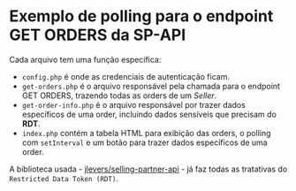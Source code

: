 # Exemplo de polling para o endpoint GET ORDERS da SP-API

Cada arquivo tem uma função específica:
- `config.php` é onde as credenciais de autenticação ficam.
- `get-orders.php` é o arquivo responsável pela chamada para o endpoint GET ORDERS, trazendo todas as orders de um *Seller*.
- `get-order-info.php` é o arquivo responsável por trazer dados específicos de uma order, incluindo dados sensíveis que precisam do **RDT**.
- `index.php` contém a tabela HTML para exibição das orders, o polling com `setInterval` e um botão para trazer dados específicos de uma order.

A biblioteca usada - [jlevers/selling-partner-api](https://github.com/jlevers/selling-partner-api) - já faz todas as tratativas do `Restricted Data Token (RDT)`.
